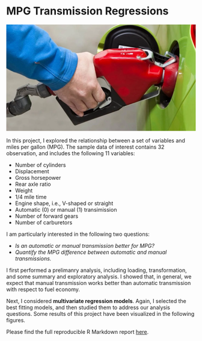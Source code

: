 # MPG Transmission Regressions

![har](img/mpg4.jpg)

In this project, I explored the relationship between a set of variables and miles per gallon (MPG). The sample data of interest contains 32 observation, and includes the following 11 variables: 
- Number of cylinders 
- Displacement 
- Gross horsepower 
- Rear axle ratio 
- Weight 
- 1/4 mile time 
- Engine shape, i.e., V-shaped or straight 
- Automatic (0) or manual (1) transimission 
- Number of forward gears 
- Number of carburetors 

I am particularly interested in the following two questions: 
- *Is an automatic or manual transmission better for MPG?* 
- *Quantify the MPG difference between automatic and manual transmissions.* 

I first performed a prelimanry analysis, including loading, transformation, and some summary and exploratory analysis. I showed that, in general, we expect that manual transmission works better than automatic transmission with respect to fuel economy.

Next, I considered **multivariate regression models**. Again, I selected the best fitting models, and then studied them to address our analysis questions. Some results of this project have been visualized in the following figures.

Please find the full reproducible R Markdown report [here](https://rpubs.com/asaf/MPGvsTrans_Regressions).